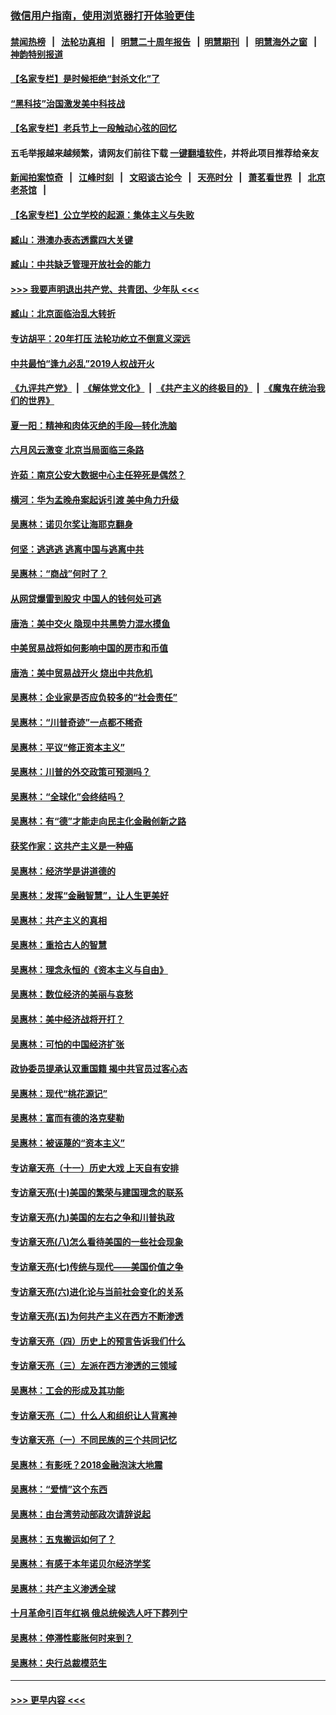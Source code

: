 ### [微信用户指南，使用浏览器打开体验更佳](https://github.com/gfw-breaker/banned-news1/blob/master/indexes/wechat-guide.md?t=0)
#### [禁闻热榜](热点新闻.md?t=0)  &nbsp;&nbsp;|&nbsp;&nbsp; [法轮功真相](https://github.com/gfw-breaker/truth/blob/master/README.md?t=0) &nbsp;&nbsp;|&nbsp;&nbsp; [明慧二十周年报告](https://github.com/gfw-breaker/mh-reports/blob/master/README.md?t=0) &nbsp;&nbsp;|&nbsp;&nbsp;[明慧期刊](https://github.com/gfw-breaker/mh-qikan) &nbsp;&nbsp;|&nbsp;&nbsp; [明慧海外之窗](https://github.com/gfw-breaker/mh-news/blob/master/README.md?t=0) &nbsp;&nbsp;|&nbsp;&nbsp; [神韵特别报道](https://github.com/gfw-breaker/mh-news/blob/master/shenyun.md?t=0)
#### [【名家专栏】是时候拒绝“封杀文化”了](../pages/nsc423/n11814093.md?t=02151402) 
#### [“黑科技”治国激发美中科技战](../pages/nsc423/n11638056.md?t=02151402) 
#### [【名家专栏】老兵节上一段触动心弦的回忆](../pages/nsc423/n11646016.md?t=02151402) 
#### 五毛举报越来越频繁，请网友们前往下载 [一键翻墙软件](https://github.com/gfw-breaker/ssr-accounts)，并将此项目推荐给亲友
#### [新闻拍案惊奇](https://github.com/gfw-breaker/banned-news1/blob/master/pages/link4.md) &nbsp;&nbsp;|&nbsp;&nbsp; [江峰时刻](https://github.com/gfw-breaker/banned-news1/blob/master/pages/link4.md) &nbsp;&nbsp;|&nbsp;&nbsp; [文昭谈古论今](https://github.com/gfw-breaker/banned-news1/blob/master/pages/link4.md) &nbsp;&nbsp;|&nbsp;&nbsp; [天亮时分](https://github.com/gfw-breaker/banned-news1/blob/master/pages/link4.md) &nbsp;&nbsp;|&nbsp;&nbsp; [萧茗看世界](https://github.com/gfw-breaker/banned-news1/blob/master/pages/link4.md) &nbsp;&nbsp;|&nbsp;&nbsp; [北京老茶馆](https://github.com/gfw-breaker/banned-news1/blob/master/pages/link4.md) &nbsp;&nbsp;|&nbsp;&nbsp; 
#### [【名家专栏】公立学校的起源：集体主义与失败](../pages/nsc423/n11601833.md?t=02151402) 
#### [臧山：港澳办表态透露四大关键](../pages/nsc423/n11421628.md?t=02151402) 
#### [臧山：中共缺乏管理开放社会的能力](../pages/nsc423/n11407457.md?t=02151402) 
#### [>>> 我要声明退出共产党、共青团、少年队 <<<](https://github.com/begood0513/goodnews/blob/master/quit/letter.md) 
#### [臧山：北京面临治乱大转折](../pages/nsc423/n11406895.md?t=02151402) 
#### [专访胡平：20年打压 法轮功屹立不倒意义深远](../pages/nsc423/n11398800.md?t=02151402) 
#### [中共最怕“逢九必乱”2019人权战开火](../pages/nsc423/n11385248.md?t=02151402) 
#### [《九评共产党》](https://github.com/begood0513/9ping.md/blob/master/README.md) &nbsp;|&nbsp; [《解体党文化》](../../../../jtdwh.md/blob/master/README.md)  &nbsp;|&nbsp; [《共产主义的终极目的》](../../../../gczydzjmd.md/blob/master/README.md) &nbsp;|&nbsp; [《魔鬼在统治我们的世界》](../../../../mgztzwmdsj.md/blob/master/README.md) 
#### [夏一阳：精神和肉体灭绝的手段—转化洗脑](../pages/nsc423/n11368250.md?t=02151402) 
#### [六月风云激变 北京当局面临三条路](../pages/nsc423/n11313668.md?t=02151402) 
#### [许茹：南京公安大数据中心主任猝死是偶然？](../pages/nsc423/n11064744.md?t=02151402) 
#### [横河：华为孟晚舟案起诉引渡 美中角力升级](../pages/nsc423/n11027230.md?t=02151402) 
#### [吴惠林：诺贝尔奖让海耶克翻身](../pages/nsc423/n10890049.md?t=02151402) 
#### [何坚：逃逃逃 逃离中国与逃离中共](../pages/nsc423/n10592891.md?t=02151402) 
#### [吴惠林：“商战”何时了？](../pages/nsc423/n10573558.md?t=02151402) 
#### [从网贷爆雷到股灾 中国人的钱何处可逃](../pages/nsc423/n10572800.md?t=02151402) 
#### [唐浩：美中交火 隐现中共黑势力混水摸鱼](../pages/nsc423/n10544040.md?t=02151402) 
#### [中美贸易战将如何影响中国的房市和币值](../pages/nsc423/n10543697.md?t=02151402) 
#### [唐浩：美中贸易战开火 烧出中共危机](../pages/nsc423/n10540126.md?t=02151402) 
#### [吴惠林：企业家是否应负较多的“社会责任”](../pages/nsc423/n10535022.md?t=02151402) 
#### [吴惠林：“川普奇迹”一点都不稀奇](../pages/nsc423/n10512808.md?t=02151402) 
#### [吴惠林：平议“修正资本主义”](../pages/nsc423/n10495724.md?t=02151402) 
#### [吴惠林：川普的外交政策可预测吗？](../pages/nsc423/n10462387.md?t=02151402) 
#### [吴惠林：“全球化”会终结吗？](../pages/nsc423/n10452838.md?t=02151402) 
#### [吴惠林：有“德”才能走向民主化金融创新之路](../pages/nsc423/n10432292.md?t=02151402) 
#### [获奖作家：这共产主义是一种癌](../pages/nsc423/n10431541.md?t=02151402) 
#### [吴惠林：经济学是讲道德的](../pages/nsc423/n10398014.md?t=02151402) 
#### [吴惠林：发挥“金融智慧”，让人生更美好](../pages/nsc423/n10375019.md?t=02151402) 
#### [吴惠林：共产主义的真相](../pages/nsc423/n10351394.md?t=02151402) 
#### [吴惠林：重拾古人的智慧](../pages/nsc423/n10337691.md?t=02151402) 
#### [吴惠林：理念永恒的《资本主义与自由》](../pages/nsc423/n10316274.md?t=02151402) 
#### [吴惠林：数位经济的美丽与哀愁](../pages/nsc423/n10292946.md?t=02151402) 
#### [吴惠林：美中经济战将开打？](../pages/nsc423/n10258825.md?t=02151402) 
#### [吴惠林：可怕的中国经济扩张](../pages/nsc423/n10219147.md?t=02151402) 
#### [政协委员提承认双重国籍 揭中共官员过客心态](../pages/nsc423/n10208809.md?t=02151402) 
#### [吴惠林：现代“桃花源记”](../pages/nsc423/n10185234.md?t=02151402) 
#### [吴惠林：富而有德的洛克斐勒](../pages/nsc423/n10142264.md?t=02151402) 
#### [吴惠林：被诬蔑的“资本主义”](../pages/nsc423/n10124816.md?t=02151402) 
#### [专访章天亮（十一）历史大戏 上天自有安排](../pages/nsc423/n10094905.md?t=02151402) 
#### [专访章天亮(十)美国的繁荣与建国理念的联系](../pages/nsc423/n10094899.md?t=02151402) 
#### [专访章天亮(九)美国的左右之争和川普执政](../pages/nsc423/n10094889.md?t=02151402) 
#### [专访章天亮(八)怎么看待美国的一些社会现象](../pages/nsc423/n10094857.md?t=02151402) 
#### [专访章天亮(七)传统与现代——美国价值之争](../pages/nsc423/n10093140.md?t=02151402) 
#### [专访章天亮(六)进化论与当前社会变化的关系](../pages/nsc423/n10092036.md?t=02151402) 
#### [专访章天亮(五)为何共产主义在西方不断渗透](../pages/nsc423/n10083620.md?t=02151402) 
#### [专访章天亮（四）历史上的预言告诉我们什么](../pages/nsc423/n10083606.md?t=02151402) 
#### [专访章天亮（三）左派在西方渗透的三领域](../pages/nsc423/n10081115.md?t=02151402) 
#### [吴惠林：工会的形成及其功能](../pages/nsc423/n10080633.md?t=02151402) 
#### [专访章天亮（二）什么人和组织让人背离神](../pages/nsc423/n10076637.md?t=02151402) 
#### [专访章天亮（一）不同民族的三个共同记忆](../pages/nsc423/n10074188.md?t=02151402) 
#### [吴惠林：有影呒？2018金融泡沫大地震](../pages/nsc423/n10040534.md?t=02151402) 
#### [吴惠林：“爱情”这个东西](../pages/nsc423/n10019423.md?t=02151402) 
#### [吴惠林：由台湾劳动部政次请辞说起](../pages/nsc423/n9979679.md?t=02151402) 
#### [吴惠林：五鬼搬运如何了？](../pages/nsc423/n9925338.md?t=02151402) 
#### [吴惠林：有感于本年诺贝尔经济学奖](../pages/nsc423/n9871883.md?t=02151402) 
#### [吴惠林：共产主义渗透全球](../pages/nsc423/n9812748.md?t=02151402) 
#### [十月革命引百年红祸 俄总统候选人吁下葬列宁](../pages/nsc423/n9810182.md?t=02151402) 
#### [吴惠林：停滞性膨胀何时来到？](../pages/nsc423/n9764136.md?t=02151402) 
#### [吴惠林：央行总裁模范生](../pages/nsc423/n9728134.md?t=02151402) 

----
#### [ >>> 更早内容 <<< ](../indexes/nsc423-earlier.md)
